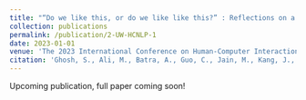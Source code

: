 ```yaml
---
title: "“Do we like this, or do we like like this?” : Reflections on a Human-Centered Machine Learning Approach to Sentiment Analysis"
collection: publications
permalink: /publication/2-UW-HCNLP-1
date: 2023-01-01
venue: 'The 2023 International Conference on Human-Computer Interaction'
citation: 'Ghosh, S., Ali, M., Batra, A., Guo, C., Jain, M., Kang, J., Kharchenko, J., Suravajhela, V., Zhou, V. & Aragon, C. (2023). “Do we like this, or do we like like this?” : Reflections on a Human-Centered Machine Learning Approach to Sentiment Analysis. The 2023 International Conference on Human-Computer Interaction.'
---
```

Upcoming publication, full paper coming soon!

